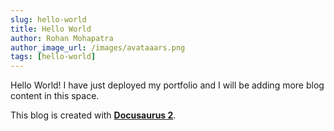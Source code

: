 ```yaml
---
slug: hello-world
title: Hello World
author: Rohan Mohapatra
author_image_url: /images/avataaars.png
tags: [hello-world]
---
```


Hello World! I have just deployed my portfolio and I will be adding more blog content in this space.

<!--truncate-->

This blog is created with [**Docusaurus 2**](https://docusaurus.io/).
